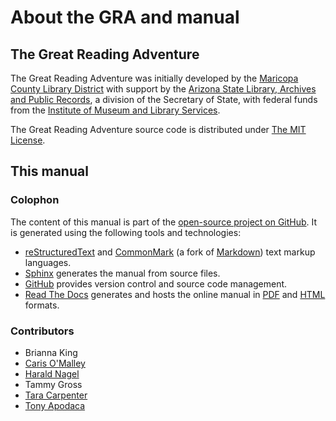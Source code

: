 # About the GRA and manual

## The Great Reading Adventure

The Great Reading Adventure was initially developed by the [Maricopa County Library District](http://www.mcldaz.org/) with support by the [Arizona State Library, Archives and Public Records](http://www.azlibrary.gov/), a division of the Secretary of State, with federal funds from the [Institute of Museum and Library Services](http://www.imls.gov/).

The Great Reading Adventure source code is distributed under [The MIT License](http://opensource.org/licenses/MIT).

## This manual
### Colophon

The content of this manual is part of the [open-source project on GitHub](https://github.com/MCLD/greatreadingadventure/tree/master/docs). It is generated using the following tools and technologies:

* [reStructuredText](http://docutils.sourceforge.net/rst.html) and [CommonMark](http://commonmark.org/) (a fork of [Markdown](http://daringfireball.net/projects/markdown/)) text markup languages.
* [Sphinx](http://sphinx-doc.org/) generates the manual from source files.
* [GitHub](http://github.com/) provides version control and source code management.
* [Read The Docs](https://readthedocs.org/) generates and hosts the online manual in [PDF](https://media.readthedocs.org/pdf/great-reading-adventure/latest/great-reading-adventure.pdf) and [HTML](http://readthedocs.org/projects/great-reading-adventure/downloads/htmlzip/latest/) formats.

### Contributors

* Brianna King
* [Caris O'Malley](http://carisomalley.com/)
* [Harald Nagel](https://haraldnagel.com/)
* Tammy Gross
* [Tara Carpenter](http://www.taracarpenter.com/)
* [Tony Apodaca](https://antonioramonapodaca.wordpress.com/)

